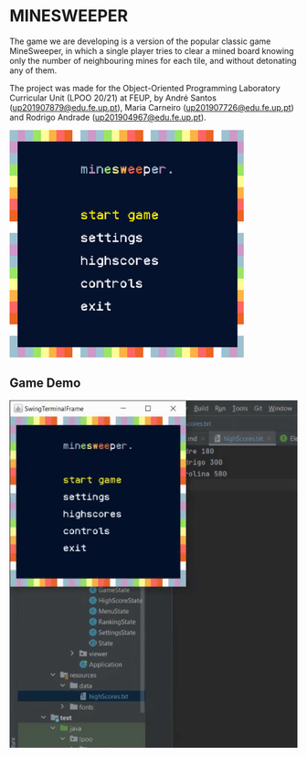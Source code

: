# MINESWEEPER
The game we are developing is a version of the popular classic game MineSweeper, in which
a single player tries to clear a mined board knowing only the number of neighbouring mines for
each tile, and without detonating any of them.

The project was made for the Object-Oriented Programming Laboratory Curricular Unit (LPOO 20/21) at FEUP,
by André Santos (up201907879@edu.fe.up.pt), Maria Carneiro (up201907726@edu.fe.up.pt) and Rodrigo
Andrade (up201904967@edu.fe.up.pt).

![Minesweeper](/project/docs/screenshots/mainMenu.png)

## Game Demo
![GameDemo](/project/docs/screenshots/game-demo.gif)